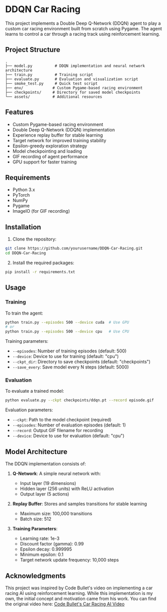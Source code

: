 # DDQN Car Racing

This project implements a Double Deep Q-Network (DDQN) agent to play a custom car racing environment built from scratch using Pygame. The agent learns to control a car through a racing track using reinforcement learning.

## Project Structure

```
.
├── model.py          # DDQN implementation and neural network architecture
├── train.py          # Training script
├── evaluate.py       # Evaluation and visualization script
├── smoke_test.py     # Quick test script
├── env/             # Custom Pygame-based racing environment
├── checkpoints/     # Directory for saved model checkpoints
└── assets/          # Additional resources
```

## Features

- Custom Pygame-based racing environment
- Double Deep Q-Network (DDQN) implementation
- Experience replay buffer for stable learning
- Target network for improved training stability
- Epsilon-greedy exploration strategy
- Model checkpointing and loading
- GIF recording of agent performance
- GPU support for faster training

## Requirements

- Python 3.x
- PyTorch
- NumPy
- Pygame
- ImageIO (for GIF recording)

## Installation

1. Clone the repository:
```bash
git clone https://github.com/yourusername/DDQN-Car-Racing.git
cd DDQN-Car-Racing
```

2. Install the required packages:
```bash
pip install -r requirements.txt
```

## Usage

### Training

To train the agent:

```bash
python train.py --episodes 500 --device cuda  # Use GPU
# or
python train.py --episodes 500 --device cpu   # Use CPU
```

Training parameters:
- `--episodes`: Number of training episodes (default: 500)
- `--device`: Device to use for training (default: "cpu")
- `--ckpt_dir`: Directory to save checkpoints (default: "checkpoints")
- `--save_every`: Save model every N steps (default: 5000)

### Evaluation

To evaluate a trained model:

```bash
python evaluate.py --ckpt checkpoints/ddqn.pt --record episode.gif
```

Evaluation parameters:
- `--ckpt`: Path to the model checkpoint (required)
- `--episodes`: Number of evaluation episodes (default: 1)
- `--record`: Output GIF filename for recording
- `--device`: Device to use for evaluation (default: "cpu")

## Model Architecture

The DDQN implementation consists of:

1. **Q-Network**: A simple neural network with:
   - Input layer (19 dimensions)
   - Hidden layer (256 units) with ReLU activation
   - Output layer (5 actions)

2. **Replay Buffer**: Stores and samples transitions for stable learning
   - Maximum size: 100,000 transitions
   - Batch size: 512

3. **Training Parameters**:
   - Learning rate: 1e-3
   - Discount factor (gamma): 0.99
   - Epsilon decay: 0.999995
   - Minimum epsilon: 0.1
   - Target network update frequency: 10,000 steps

## Acknowledgments

This project was inspired by Code Bullet's video on implementing a car racing AI using reinforcement learning. While this implementation is my own, the initial concept and motivation came from his work. You can find the original video here: [Code Bullet's Car Racing AI Video](https://www.youtube.com/watch?v=r428O_CMcpI&t=9s)
